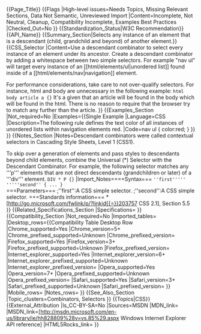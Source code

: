 {{Page_Title}}
{{Flags
|High-level issues=Needs Topics, Missing Relevant Sections, Data Not Semantic, Unreviewed Import
|Content=Incomplete, Not Neutral, Cleanup, Compatibility Incomplete, Examples Best Practices
|Checked_Out=No
}}
{{Standardization_Status|W3C Recommendation}}
{{API_Name}}
{{Summary_Section|Selects any instance of an element that is a descendant (child, grandchild and beyond) of another element.}}
{{CSS_Selector
|Content=Use a descendant combinator to select every instance of an element under its ancestor. Create a descendant combinator by adding a whitespace between two simple selectors. For example "nav ul" will target every instance of an [[html/elements/ul|unordered list]] found inside of a [[html/elements/nav|navigation]] element. 

For performance considerations, take care to not over-qualify selectors. For instance, html and body are unnecessary in the following example: <code>html body article a {}</code> It's a given that an article will be found in the body which will be found in the html. There is no reason to require that the browser try to match any further than the article.
}}
{{Examples_Section
|Not_required=No
|Examples={{Single Example
|Language=CSS
|Description=The following rule defines the text color of all instances of unordered lists within navigation elements red.
|Code=nav ul { color:red; }
}}
}}
{{Notes_Section
|Notes=Descendant combinators were called contextual selectors in Cascading Style Sheets, Level 1 (CSS1).

To skip over a generation of elements and pass styles to descendants beyond child elements, combine the Universal (*) Selector with the Descendant Combinator. For example, the following selector matches any '''p''' elements that are not direct descendants (grandchildren or later) of a '''div''' element.
<code>DIV * P {}</code>
|Import_Notes====Syntax===
<code>''first''''' '''''second'' { ... }
</code>
===Parameters===
;''first'':A CSS simple selector.
;''second'':A CSS simple selector.
===Standards information===
*[http://go.microsoft.com/fwlink/p/?linkid{{=}}203757 CSS 2.1], Section 5.5
}}
{{Related_Specifications_Section
|Specifications=
}}
{{Compatibility_Section
|Not_required=No
|Imported_tables=
|Desktop_rows={{Compatibility Table Desktop Row
|Chrome_supported=Yes
|Chrome_version=5+
|Chrome_prefixed_supported=Unknown
|Chrome_prefixed_version=
|Firefox_supported=Yes
|Firefox_version=3+
|Firefox_prefixed_supported=Unknown
|Firefox_prefixed_version=
|Internet_explorer_supported=Yes
|Internet_explorer_version=6+
|Internet_explorer_prefixed_supported=Unknown
|Internet_explorer_prefixed_version=
|Opera_supported=Yes
|Opera_version=7+
|Opera_prefixed_supported=Unknown
|Opera_prefixed_version=
|Safari_supported=Yes
|Safari_version=3+
|Safari_prefixed_supported=Unknown
|Safari_prefixed_version=
}}
|Mobile_rows=
|Notes_rows=
}}
{{See_Also_Section
|Topic_clusters=Combinators, Selectors
}}
{{Topics|CSS}}
{{External_Attribution
|Is_CC-BY-SA=No
|Sources=MSDN
|MDN_link=
|MSDN_link=[http://msdn.microsoft.com/en-us/library/ie/hh828809%28v=vs.85%29.aspx Windows Internet Explorer API reference]
|HTML5Rocks_link=
}}